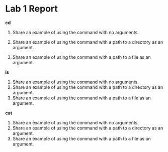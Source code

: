 # Lab 1 Report

**cd**
1. Share an example of using the command with no arguments.

3. Share an example of using the command with a path to a directory as an argument.
4. Share an example of using the command with a path to a file as an argument.

**ls**
1. Share an example of using the command with no arguments.
2. Share an example of using the command with a path to a directory as an argument.
3. Share an example of using the command with a path to a file as an argument.

**cat**
1. Share an example of using the command with no arguments.
2. Share an example of using the command with a path to a directory as an argument.
3. Share an example of using the command with a path to a file as an argument.
